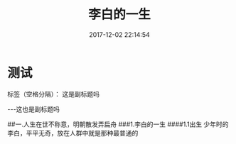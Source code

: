 ﻿---
layout: post
title:  "李白的一生"
date:   2017-12-02 22:14:54
categories: jekyll
excerpt: 人生在世不称意，明朝散发弄扁舟
---
# 测试

标签（空格分隔）： 这是副标题吗

---这也是副标题吗

##一.人生在世不称意，明朝散发弄扁舟
###1.李白的一生
####1.1出生
少年时的李白，平平无奇，放在人群中就是那种最普通的




